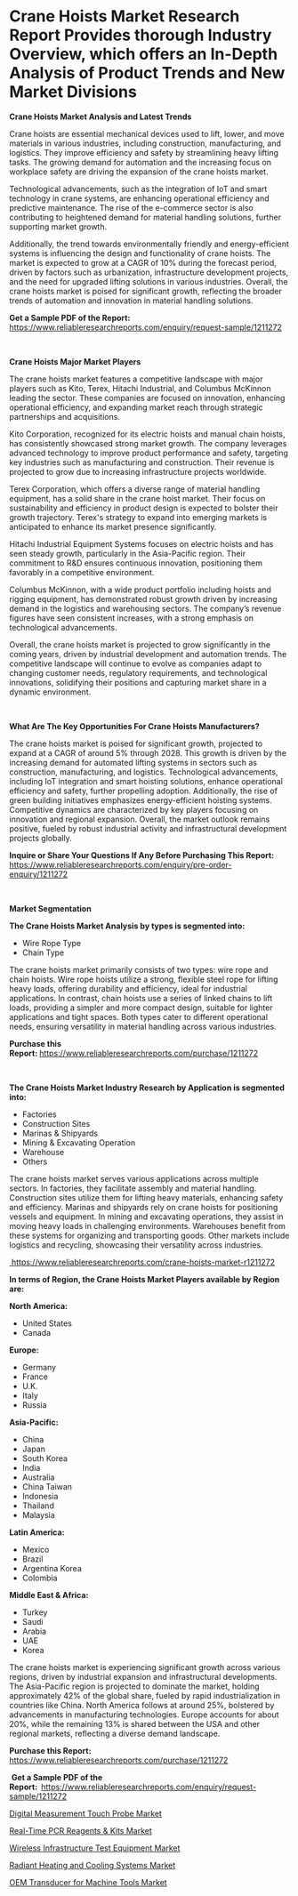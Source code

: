 <p><h1>Crane Hoists Market Research Report Provides thorough Industry Overview, which offers an In-Depth Analysis of Product Trends and New Market Divisions</h1></p><p><strong>Crane Hoists Market Analysis and Latest Trends</strong></p>
<p><p>Crane hoists are essential mechanical devices used to lift, lower, and move materials in various industries, including construction, manufacturing, and logistics. They improve efficiency and safety by streamlining heavy lifting tasks. The growing demand for automation and the increasing focus on workplace safety are driving the expansion of the crane hoists market. </p><p>Technological advancements, such as the integration of IoT and smart technology in crane systems, are enhancing operational efficiency and predictive maintenance. The rise of the e-commerce sector is also contributing to heightened demand for material handling solutions, further supporting market growth. </p><p>Additionally, the trend towards environmentally friendly and energy-efficient systems is influencing the design and functionality of crane hoists. The market is expected to grow at a CAGR of 10% during the forecast period, driven by factors such as urbanization, infrastructure development projects, and the need for upgraded lifting solutions in various industries. Overall, the crane hoists market is poised for significant growth, reflecting the broader trends of automation and innovation in material handling solutions.</p></p>
<p><strong>Get a Sample PDF of the Report:&nbsp;</strong> <a href="https://www.reliableresearchreports.com/enquiry/request-sample/1211272?utm_campaign=28&utm_medium=2&utm_source=Github&utm_content=ia&utm_term=05102024&utm_id=crane-hoists">https://www.reliableresearchreports.com/enquiry/request-sample/1211272</a></p>
<p>&nbsp;</p>
<p><strong>Crane Hoists Major Market Players</strong></p>
<p><p>The crane hoists market features a competitive landscape with major players such as Kito, Terex, Hitachi Industrial, and Columbus McKinnon leading the sector. These companies are focused on innovation, enhancing operational efficiency, and expanding market reach through strategic partnerships and acquisitions.</p><p>Kito Corporation, recognized for its electric hoists and manual chain hoists, has consistently showcased strong market growth. The company leverages advanced technology to improve product performance and safety, targeting key industries such as manufacturing and construction. Their revenue is projected to grow due to increasing infrastructure projects worldwide.</p><p>Terex Corporation, which offers a diverse range of material handling equipment, has a solid share in the crane hoist market. Their focus on sustainability and efficiency in product design is expected to bolster their growth trajectory. Terex's strategy to expand into emerging markets is anticipated to enhance its market presence significantly.</p><p>Hitachi Industrial Equipment Systems focuses on electric hoists and has seen steady growth, particularly in the Asia-Pacific region. Their commitment to R&D ensures continuous innovation, positioning them favorably in a competitive environment. </p><p>Columbus McKinnon, with a wide product portfolio including hoists and rigging equipment, has demonstrated robust growth driven by increasing demand in the logistics and warehousing sectors. The company’s revenue figures have seen consistent increases, with a strong emphasis on technological advancements.</p><p>Overall, the crane hoists market is projected to grow significantly in the coming years, driven by industrial development and automation trends. The competitive landscape will continue to evolve as companies adapt to changing customer needs, regulatory requirements, and technological innovations, solidifying their positions and capturing market share in a dynamic environment.</p></p>
<p>&nbsp;</p>
<p><strong>What Are The Key Opportunities For Crane Hoists Manufacturers?</strong></p>
<p><p>The crane hoists market is poised for significant growth, projected to expand at a CAGR of around 5% through 2028. This growth is driven by the increasing demand for automated lifting systems in sectors such as construction, manufacturing, and logistics. Technological advancements, including IoT integration and smart hoisting solutions, enhance operational efficiency and safety, further propelling adoption. Additionally, the rise of green building initiatives emphasizes energy-efficient hoisting systems. Competitive dynamics are characterized by key players focusing on innovation and regional expansion. Overall, the market outlook remains positive, fueled by robust industrial activity and infrastructural development projects globally.</p></p>
<p><strong>Inquire or Share Your Questions If Any Before Purchasing This Report:</strong> <a href="https://www.reliableresearchreports.com/enquiry/pre-order-enquiry/1211272?utm_campaign=28&utm_medium=2&utm_source=Github&utm_content=ia&utm_term=05102024&utm_id=crane-hoists">https://www.reliableresearchreports.com/enquiry/pre-order-enquiry/1211272</a></p>
<p>&nbsp;</p>
<p><strong>Market Segmentation</strong></p>
<p><strong>The Crane Hoists Market Analysis by types is segmented into:</strong></p>
<p><ul><li>Wire Rope Type</li><li>Chain Type</li></ul></p>
<p><p>The crane hoists market primarily consists of two types: wire rope and chain hoists. Wire rope hoists utilize a strong, flexible steel rope for lifting heavy loads, offering durability and efficiency, ideal for industrial applications. In contrast, chain hoists use a series of linked chains to lift loads, providing a simpler and more compact design, suitable for lighter applications and tight spaces. Both types cater to different operational needs, ensuring versatility in material handling across various industries.</p></p>
<p><strong>Purchase this Report:&nbsp;</strong><a href="https://www.reliableresearchreports.com/purchase/1211272?utm_campaign=28&utm_medium=2&utm_source=Github&utm_content=ia&utm_term=05102024&utm_id=crane-hoists">https://www.reliableresearchreports.com/purchase/1211272</a></p>
<p>&nbsp;</p>
<p><strong>The Crane Hoists Market Industry Research by Application is segmented into:</strong></p>
<p><ul><li>Factories</li><li>Construction Sites</li><li>Marinas & Shipyards</li><li>Mining & Excavating Operation</li><li>Warehouse</li><li>Others</li></ul></p>
<p><p>The crane hoists market serves various applications across multiple sectors. In factories, they facilitate assembly and material handling. Construction sites utilize them for lifting heavy materials, enhancing safety and efficiency. Marinas and shipyards rely on crane hoists for positioning vessels and equipment. In mining and excavating operations, they assist in moving heavy loads in challenging environments. Warehouses benefit from these systems for organizing and transporting goods. Other markets include logistics and recycling, showcasing their versatility across industries.</p></p>
<p><a href="https://www.reliableresearchreports.com/crane-hoists-market-r1211272?utm_campaign=28&utm_medium=2&utm_source=Github&utm_content=ia&utm_term=05102024&utm_id=crane-hoists">&nbsp;https://www.reliableresearchreports.com/crane-hoists-market-r1211272</a></p>
<p><strong>In terms of Region, the Crane Hoists Market Players available by Region are:</strong></p>
<p>
    <p> <strong> North America: </strong>
        <ul>
            <li>United States</li>
            <li>Canada</li>
        </ul>
        </p> 
    <p> <strong> Europe: </strong>
        <ul>
            <li>Germany</li>
            <li>France</li>
            <li>U.K.</li>
            <li>Italy</li>
            <li>Russia</li>
        </ul>
        </p> 
    <p> <strong> Asia-Pacific: </strong>
        <ul>
            <li>China</li>
            <li>Japan</li>
            <li>South Korea</li>
            <li>India</li>
            <li>Australia</li>
            <li>China Taiwan</li>
            <li>Indonesia</li>
            <li>Thailand</li>
            <li>Malaysia</li>
        </ul>
        </p> 
    <p> <strong> Latin America: </strong>
        <ul>
            <li>Mexico</li>
            <li>Brazil</li>
            <li>Argentina Korea</li>
            <li>Colombia</li>
        </ul>
        </p> 
    <p> <strong> Middle East & Africa: </strong>
        <ul>
            <li>Turkey</li>
            <li>Saudi</li>
            <li>Arabia</li>
            <li>UAE</li>
            <li>Korea</li>
        </ul>
    </p>
    </p>
<p><p>The crane hoists market is experiencing significant growth across various regions, driven by industrial expansion and infrastructural developments. The Asia-Pacific region is projected to dominate the market, holding approximately 42% of the global share, fueled by rapid industrialization in countries like China. North America follows at around 25%, bolstered by advancements in manufacturing technologies. Europe accounts for about 20%, while the remaining 13% is shared between the USA and other regional markets, reflecting a diverse demand landscape.</p></p>
<p><strong>Purchase this Report: </strong><a href="https://www.reliableresearchreports.com/purchase/1211272?utm_campaign=28&utm_medium=2&utm_source=Github&utm_content=ia&utm_term=05102024&utm_id=crane-hoists">https://www.reliableresearchreports.com/purchase/1211272</a></p>
<p>&nbsp;<strong>Get a Sample PDF of the Report:&nbsp;&nbsp;</strong><a href="https://www.reliableresearchreports.com/enquiry/request-sample/1211272?utm_campaign=28&utm_medium=2&utm_source=Github&utm_content=ia&utm_term=05102024&utm_id=crane-hoists">https://www.reliableresearchreports.com/enquiry/request-sample/1211272</a></p>
<p><strong></strong></p>
<p><p><a href="https://issuu.com/reportprime-2/docs/digital-measurement-touch-probe-mar_c67dfe8baa7e65?utm_campaign=28&utm_medium=2&utm_source=Github&utm_content=ia&utm_term=05102024&utm_id=crane-hoists">Digital Measurement Touch Probe Market</a></p><p><a href="https://github.com/ShaheenRoz/Market-Research-Report-List-1/blob/main/real-time-pcr-reagents-kits-market.md?utm_campaign=28&utm_medium=2&utm_source=Github&utm_content=ia&utm_term=05102024&utm_id=crane-hoists">Real-Time PCR Reagents & Kits Market</a></p><p><a href="https://www.linkedin.com/pulse/wireless-infrastructure-test-equipment-market-share-analysis-8x5oc?utm_campaign=28&utm_medium=2&utm_source=Github&utm_content=ia&utm_term=05102024&utm_id=crane-hoists">Wireless Infrastructure Test Equipment Market</a></p><p><a href="https://www.linkedin.com/pulse/radiant-heating-cooling-systems-market-forecasts-trends-impact-cykmc?utm_campaign=28&utm_medium=2&utm_source=Github&utm_content=ia&utm_term=05102024&utm_id=crane-hoists">Radiant Heating and Cooling Systems Market</a></p><p><a href="https://issuu.com/reportprime-2/docs/oem-transducer-for-machine-tools-ma_321b5fdf4470f4?utm_campaign=28&utm_medium=2&utm_source=Github&utm_content=ia&utm_term=05102024&utm_id=crane-hoists">OEM Transducer for Machine Tools Market</a></p></p>